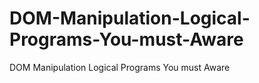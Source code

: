 # DOM-Manipulation-Logical-Programs-You-must-Aware
DOM Manipulation Logical Programs You must Aware
